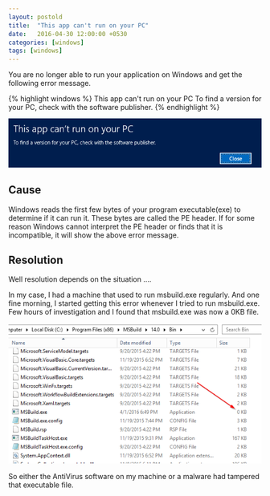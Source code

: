 ```yaml
---
layout: postold
title:  "This app can't run on your PC"
date:   2016-04-30 12:00:00 +0530
categories: [windows]
tags: [windows]
---
```


You are no longer able to run your application on Windows and get the following error message.

{% highlight windows %}
This app can't run on your PC
To find a version for your PC, check with the software publisher.
{% endhighlight %}


![This app can't run on your PC](/img/posts/this-app-cant-run.png)


## Cause
Windows reads the first few bytes of your program executable(exe) to determine if it can run it. These bytes are called the PE header. If for some reason Windows cannot interpret the PE header or finds that it is incompatible, it will show the above error message.

## Resolution
Well resolution depends on the situation ....

In my case, I had a machine that used to run msbuild.exe regularly. And one fine morning, I started getting this error whenever I tried to run msbuild.exe. Few hours of investigation and I found that msbuild.exe was now a 0KB file.

![This app can't run on your PC](/img/posts/this-app-cant-run-msbuild.png)

So either the AntiVirus software on my machine or a malware had tampered that executable file.



